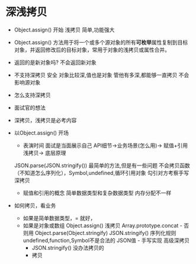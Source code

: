 # 深浅拷贝
- Object.assign() 开始
   浅拷贝  简单,功能强大 

- Object.assign() 方法用于将一个或多个源对象的所有**可枚举**属性复制到目标对象，并返回修改后的目标对象，常用于对象的浅拷贝或属性合并。
- 返回的是新对象吗? 
   不会返回新对象
- 不支持深拷贝 
   安全 对象比较深,值也是对象 管他有多深,都能够一直拷贝 不会影响源对象 
- 怎么支持深拷贝 

- 面试官的想法
- 深拷贝，浅拷贝是必考内容 
- 以Object.assign() 开场 
    - 表演时间 面试是当面展示自己
    API细节->业务场景(怎么用)-> 赋值+引用浅拷贝-> 底层原理

    JSON.parse(JSON.stringify()) 最简单的方法,但是有一些问题
    不会拷贝函数（不知道怎么序列化），Symbol,undefined,循环引用对象
     勾引对方考察手写深拷贝
    - 赋值和引用的概念
        简单数据类型和复杂数据类型 内存分配不一样

- 如何拷贝，看业务
     - 如果是简单数据类型，= 就好，
     - 如果是对象或数组
        Object.assign() 浅拷贝
        Array.prototype.concat
      - 否则用 Object.parse(Object.stringify)
         JSON.stringify() 序列化规则
         undefined,function,Symbol不是合法的 JSON值
      - 手写实现 高级深拷贝
        - JSON.stringify() 没办法拷贝的
        - 拷贝

